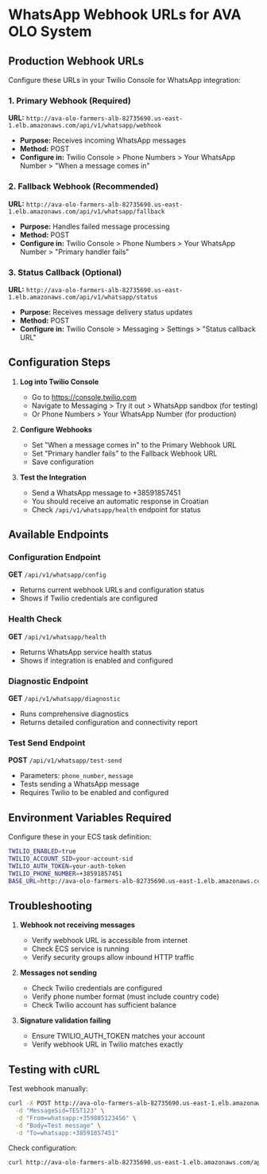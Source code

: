 # WhatsApp Webhook URLs for AVA OLO System

## Production Webhook URLs

Configure these URLs in your Twilio Console for WhatsApp integration:

### 1. Primary Webhook (Required)
**URL:** `http://ava-olo-farmers-alb-82735690.us-east-1.elb.amazonaws.com/api/v1/whatsapp/webhook`
- **Purpose:** Receives incoming WhatsApp messages
- **Method:** POST
- **Configure in:** Twilio Console > Phone Numbers > Your WhatsApp Number > "When a message comes in"

### 2. Fallback Webhook (Recommended)
**URL:** `http://ava-olo-farmers-alb-82735690.us-east-1.elb.amazonaws.com/api/v1/whatsapp/fallback`
- **Purpose:** Handles failed message processing
- **Method:** POST
- **Configure in:** Twilio Console > Phone Numbers > Your WhatsApp Number > "Primary handler fails"

### 3. Status Callback (Optional)
**URL:** `http://ava-olo-farmers-alb-82735690.us-east-1.elb.amazonaws.com/api/v1/whatsapp/status`
- **Purpose:** Receives message delivery status updates
- **Method:** POST
- **Configure in:** Twilio Console > Messaging > Settings > "Status callback URL"

## Configuration Steps

1. **Log into Twilio Console**
   - Go to https://console.twilio.com
   - Navigate to Messaging > Try it out > WhatsApp sandbox (for testing)
   - Or Phone Numbers > Your WhatsApp Number (for production)

2. **Configure Webhooks**
   - Set "When a message comes in" to the Primary Webhook URL
   - Set "Primary handler fails" to the Fallback Webhook URL
   - Save configuration

3. **Test the Integration**
   - Send a WhatsApp message to +38591857451
   - You should receive an automatic response in Croatian
   - Check `/api/v1/whatsapp/health` endpoint for status

## Available Endpoints

### Configuration Endpoint
**GET** `/api/v1/whatsapp/config`
- Returns current webhook URLs and configuration status
- Shows if Twilio credentials are configured

### Health Check
**GET** `/api/v1/whatsapp/health`
- Returns WhatsApp service health status
- Shows if integration is enabled and configured

### Diagnostic Endpoint
**GET** `/api/v1/whatsapp/diagnostic`
- Runs comprehensive diagnostics
- Returns detailed configuration and connectivity report

### Test Send Endpoint
**POST** `/api/v1/whatsapp/test-send`
- Parameters: `phone_number`, `message`
- Tests sending a WhatsApp message
- Requires Twilio to be enabled and configured

## Environment Variables Required

Configure these in your ECS task definition:

```bash
TWILIO_ENABLED=true
TWILIO_ACCOUNT_SID=your-account-sid
TWILIO_AUTH_TOKEN=your-auth-token
TWILIO_PHONE_NUMBER=+38591857451
BASE_URL=http://ava-olo-farmers-alb-82735690.us-east-1.elb.amazonaws.com
```

## Troubleshooting

1. **Webhook not receiving messages**
   - Verify webhook URL is accessible from internet
   - Check ECS service is running
   - Verify security groups allow inbound HTTP traffic

2. **Messages not sending**
   - Check Twilio credentials are configured
   - Verify phone number format (must include country code)
   - Check Twilio account has sufficient balance

3. **Signature validation failing**
   - Ensure TWILIO_AUTH_TOKEN matches your account
   - Verify webhook URL in Twilio matches exactly

## Testing with cURL

Test webhook manually:
```bash
curl -X POST http://ava-olo-farmers-alb-82735690.us-east-1.elb.amazonaws.com/api/v1/whatsapp/webhook \
  -d "MessageSid=TEST123" \
  -d "From=whatsapp:+359885123456" \
  -d "Body=Test message" \
  -d "To=whatsapp:+38591857451"
```

Check configuration:
```bash
curl http://ava-olo-farmers-alb-82735690.us-east-1.elb.amazonaws.com/api/v1/whatsapp/config
```